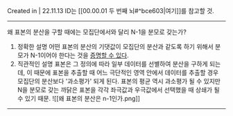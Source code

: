 Created in | 22.11.13
ID는 [[00.00.01 두 번째 뇌#^bce603|여기]]를 참고할 것.

---
왜 표본의 분산을 구할 때에는 모집단에서와 달리 N-1을 분모로 갖는가?

1. 정확한 설명
	어떤 표본의 분산의 기댓값이 모집단의 분산과 같도록 하기 위해서 분모가 N-1이어야 한다는 것을 [증명할 수 있다](https://blog.naver.com/sw4r/221021838997).
2. 직관적인 설명
	표본은 그 정의에 따라 일부 데이터를 선별하여 분산을 구하게 되는데, 이 때문에 표본을 추출할 때 어느 극단적인 영역 안에서 데이터를 추출할 경우 모집단의 분산보다 '과소평가' 되게 된다.
	표본의 평균 역시 과소평가 될 수 있지만 N을 분모로 갖는 까닭은 표본을 각각 좌극값과 우극값에서 선택했을 때 상쇄가 될 수 있기 때문.
		 ![[왜 표본의 분산은 n-1인가.png]]



---
